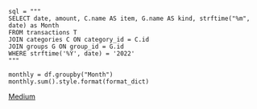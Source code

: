 
	sql = """
	SELECT date, amount, C.name AS item, G.name AS kind, strftime("%m", date) as Month 
	FROM transactions T 
	JOIN categories C ON category_id = C.id 
	JOIN groups G ON group_id = G.id 
	WHERE strftime('%Y', date) = '2022'
	"""
	
	monthly = df.groupby("Month")
	monthly.sum().style.format(format_dict)

[Medium](https://medium.com/gitconnected/how-to-use-groupby-effectively-as-a-data-scientist-9e1d931e1619)